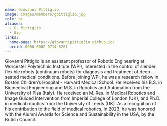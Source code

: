```yaml
---
name: Giovanni Pittiglio
image: images/members/gpittiglio.jpg
role: pi
aliases:
  - G. Pittiglio
  - Gio
links:
  home-page: https://giovannipittiglio.github.io/
  orcid: 0000-0002-0714-5267
---
```


Giovanni Pittiglio is an assistant professor of Robotic Engineering at Worcester Polytechnic Institute (WPI), interested in the control of slender flexible robots (continuum robots) for diagnosis and treatment of deep-seated medical conditions. Before joining WPI, he was a research fellow in Boston Children’s Hospital - Harvard Medical School. He received his B.S. in Biomedical Engineering and M.S. in Robotics and Automation from the University of Pisa (Italy). He received an M. Res. in Medical Robotics and Image Guided Intervention from Imperial College of London (UK), and Ph.D. in medical robotics from the University of Leeds (UK).
As a recognition of his contribution to the field of medical robotics, in 2023, he was honored with the Alumni Awards for Science and Sustainability in the USA, by the British Council. 

